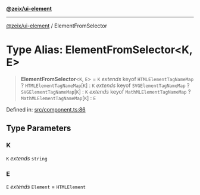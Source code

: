 [**@zeix/ui-element**](../README.md)

***

[@zeix/ui-element](../globals.md) / ElementFromSelector

# Type Alias: ElementFromSelector\<K, E\>

> **ElementFromSelector**\<`K`, `E`\> = `K` *extends* keyof `HTMLElementTagNameMap` ? `HTMLElementTagNameMap`\[`K`\] : `K` *extends* keyof `SVGElementTagNameMap` ? `SVGElementTagNameMap`\[`K`\] : `K` *extends* keyof `MathMLElementTagNameMap` ? `MathMLElementTagNameMap`\[`K`\] : `E`

Defined in: [src/component.ts:86](https://github.com/zeixcom/ui-element/blob/09c98ef25d6964a68bdac33e61f389dd027c5b92/src/component.ts#L86)

## Type Parameters

### K

`K` *extends* `string`

### E

`E` *extends* `Element` = `HTMLElement`
